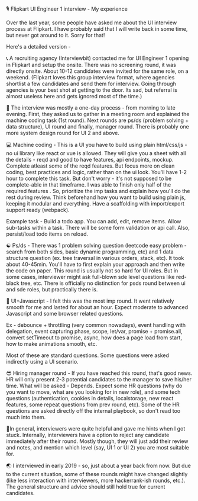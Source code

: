 🎙️ Flipkart UI Engineer 1 interview - My experience

Over the last year, some people have asked me about the UI interview process at Flipkart. I have probably said that I will write back in some time, but never got around to it. Sorry for that! 

Here's a detailed version -

📞  A recruiting agency (Interviewbit) contacted me for UI Engineer 1 opening in Flipkart and setup the onsite. There was no screening round, it was directly onsite. About 10-12 candidates were invited for the same role, on a weekend. 
(Flipkart loves this group interview format, where agencies shortlist a few candidates and send them for interview. Going through agencies is your best shot at getting to the door. Its sad, but referral is almost useless here and gets ignored most of the time.) 

📅  The interview was mostly a one-day process - from morning to late evening. First, they asked us to gather in a meeting room and explained the machine coding task (1st round). Next rounds are ps/ds (problem solving + data structure), UI round and finally, manager round. There is probably one more system design round for UI 2 and above. 

💻 Machine coding - This is a UI you have to build using plain html/css/js - no ui library like react or vue is allowed. They will give you a sheet with all the details - reqd and good to have features, api endpoints, mockup. Complete atleast some of the reqd features. But focus more on clean coding, best practices and logic, rather than on the ui look. You'll have 1-2 hour to complete this task. But don't worry - it's not supposed to be complete-able in that timeframe. I was able to finish only half of the required features . So, prioritize the imp tasks and explain how you'll do the rest during review. 
Think beforehand how you want to build using plain js, keeping it modular and everything. Have a scaffolding with import/export support ready (webpack).

Example task - Build a todo app. You can add, edit, remove items. Allow sub-tasks within a task. There will be some form validation or api call. Also, persist/load todo items on reload. 

☯️ Ps/ds - There was 1 problem solving question (leetcode easy problem - search from both sides, basic dynamic programming, etc) and 1 data structure question (ex. tree traversal in various orders, stack, etc). It took about 40-45min. You'll have to first explain your approach and then write the code on paper. 
This round is usually not so hard for UI roles. But in some cases, interviewer might ask full-blown sde level questions like red-black tree, etc. There is officially no distinction for psds round between ui and sde roles, but practically there is.

🔶 UI+Javascript - I felt this was the most imp round. It went relatively smooth for me and lasted for about an hour. Expect moderate to advanced Javascript and some browser related questions.

Ex - debounce + throttling (very common nowadays), event handling with delegation, event capturing phase, scope, let/var, promise + promise.all, convert setTimeout to promise, async, how does a page load from start, how to make animations smooth, etc.

Most of these are standard questions. Some questions were asked indirectly using a UI scenario.  

😎 Hiring manager round - If you have reached this round, that's good news. HR will only present 2-3 potential candidates to the manager to save his/her time. 
What will be asked - Depends. Expect some HR questions (why do you want to move, what are you looking for in new role), and some tech questions (authentication, cookies in details, localstorage, new react features, some repeat questions from prev round, etc). Some of the HR questions are asked directly off the internal playbook, so don't read too much into them. 

🧶In general, interviewers were quite helpful and gave me hints when I got stuck. Internally, interviewers have a option to reject any candidate immediately after their round. Mostly though, they will just add their review and notes, and mention which level (say, UI 1 or UI 2) you are most suitable for. 

🌏 I interviewed in early 2019 - so, just about a year back from now. But due to the current situation, some of these rounds might have changed slightly (like less interaction with interviewers, more hackerrank-ish rounds, etc.). The general structure and advice should still hold true for current candidates. 
<!--stackedit_data:
eyJoaXN0b3J5IjpbLTE3NTk1MDI2MTQsNjExMjcyNDU2LDIwNj
YzNjc3NzMsMjAzODUwOTAxOSwxMTc3NDI1MTIxLC0xMzAxNTMy
ODkwLC05NzA4MDIxNTQsMTY0MDQzMjU4NF19
-->
